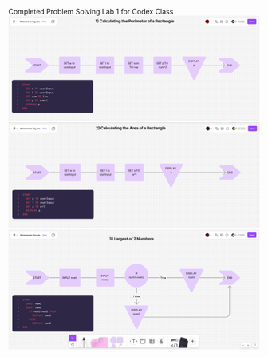Completed Problem Solving Lab 1 for Codex Class
![alt text](image.png)
![alt text](image-1.png)
![alt text](image-2.png)
